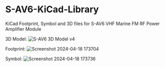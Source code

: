 # S-AV6-KiCad-Library
KiCad Footprint, Symbol and 3D files for S-AV6 VHF Marine FM RF Power Amplifier Module

3D Model:
![S-AV6 3D Model v4](https://github.com/EminBerkUnal/S-AV6-KiCad-Library/assets/96025716/5e0aa764-d8ff-4971-8b63-4cd2d4eb42b7)

Footprint:
![Screenshot 2024-04-18 173704](https://github.com/EminBerkUnal/S-AV6-KiCad-Library/assets/96025716/c1cc3e91-9b32-4781-ae93-35acfad6445e)

Symbol:
![Screenshot 2024-04-18 173736](https://github.com/EminBerkUnal/S-AV6-KiCad-Library/assets/96025716/4cc5c61e-e1c9-4954-aec5-2d9bce9de998)
